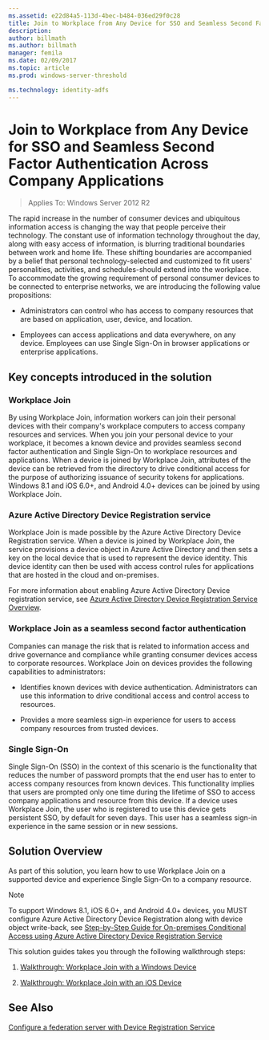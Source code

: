 ```yaml
---
ms.assetid: e22d84a5-113d-4bec-b484-036ed29f0c28
title: Join to Workplace from Any Device for SSO and Seamless Second Factor Authentication Across Company Applications
description:
author: billmath
ms.author: billmath
manager: femila
ms.date: 02/09/2017
ms.topic: article
ms.prod: windows-server-threshold

ms.technology: identity-adfs
---
```


# Join to Workplace from Any Device for SSO and Seamless Second Factor Authentication Across Company Applications

>Applies To: Windows Server 2012 R2

The rapid increase in the number of consumer devices and ubiquitous information access is changing the way that people perceive their technology. The constant use of information technology throughout the day, along with easy access of information, is blurring traditional boundaries between work and home life. These shifting boundaries are accompanied by a belief that personal technology-selected and customized to fit users' personalities, activities, and schedules-should extend into the workplace. To accommodate the growing requirement of personal consumer devices to be connected to enterprise networks, we are introducing the following value propositions:

-   Administrators can control who has access to company resources that are based on application, user, device, and location.

-   Employees can access applications and data everywhere, on any device. Employees can use Single Sign-On in browser applications or enterprise applications.

## Key concepts introduced in the solution

### Workplace Join
By using Workplace Join, information workers can join their personal devices with their company's workplace computers to access company resources and services. When you join your personal device to your workplace, it becomes a known device and provides seamless second factor authentication and Single Sign-On to workplace resources and applications. When a device is joined by Workplace Join, attributes of the device can be retrieved from the directory to drive conditional access for the purpose of authorizing issuance of security tokens for applications. Windows 8.1 and iOS 6.0+, and Android 4.0+ devices can be joined by using Workplace Join.

### <a name="BKMK_DRS"></a>Azure Active Directory Device Registration service
Workplace Join is made possible by the Azure Active Directory Device Registration service. When a device is joined by Workplace Join, the service provisions a device object in Azure Active Directory and then sets a key on the local device that is used to represent the device identity. This device identity can then be used with access control rules for applications that are hosted in the cloud and on-premises.

For more information about enabling Azure Active Directory Device registration service, see [Azure Active Directory Device Registration Service Overview](http://msdn.microsoft.com/6a14cb1f-a058-4453-8ede-d9f4a66a7073.aspx).

### Workplace Join as a seamless second factor authentication
Companies can manage the risk that is related to information access and drive governance and compliance while granting consumer devices access to corporate resources. Workplace Join on devices provides the following capabilities to administrators:

-   Identifies known devices with device authentication. Administrators can use this information to drive conditional access and control access to resources.

-   Provides a more seamless sign-in experience for users to access company resources from trusted devices.

### Single Sign-On
Single Sign-On (SSO) in the context of this scenario is the functionality that reduces the number of password prompts that the end user has to enter to access company resources from known devices. This functionality implies that users are prompted only one time during the lifetime of SSO to access company applications and resource from this device. If a device uses Workplace Join, the user who is registered to use this device gets persistent SSO, by default for seven days. This user has a seamless sign-in experience in the same session or in new sessions.

## Solution Overview
As part of this solution, you learn how to use Workplace Join on a supported device and experience Single Sign-On to a company resource.

> [!NOTE]
> To support Windows 8.1, iOS 6.0+, and Android 4.0+ devices, you MUST configure Azure Active Directory Device Registration along with device object write-back, see [Step-by-Step Guide for On-premises Conditional Access using Azure Active Directory Device Registration Service](http://msdn.microsoft.com/library/azure/dn788908.aspx)

This solution guides takes you through the following walkthrough steps:

1.  [Walkthrough: Workplace Join with a Windows Device](../../ad-fs/operations/Walkthrough--Workplace-Join-with-a-Windows-Device.md)

2.  [Walkthrough: Workplace Join with an iOS Device](../../ad-fs/operations/Walkthrough--Workplace-Join-with-an-iOS-Device.md)

## See Also
[Configure a federation server with Device Registration Service](assetId:///007016d9-b1c9-4ee1-a30f-13865f784c80)



